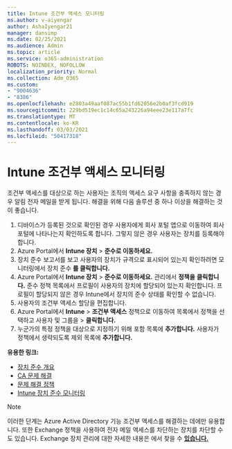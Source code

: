 ```yaml
---
title: Intune 조건부 액세스 모니터링
ms.author: v-aiyengar
author: AshaIyengar21
manager: dansimp
ms.date: 02/25/2021
ms.audience: Admin
ms.topic: article
ms.service: o365-administration
ROBOTS: NOINDEX, NOFOLLOW
localization_priority: Normal
ms.collection: Adm_O365
ms.custom:
- "9004636"
- "8386"
ms.openlocfilehash: e2803a49aaf087ac55b1fd62056e2b0af3fcd919
ms.sourcegitcommit: 229bd519ec1c14c65a243226a94eee23e117a7fc
ms.translationtype: MT
ms.contentlocale: ko-KR
ms.lasthandoff: 03/03/2021
ms.locfileid: "50417318"
---
```

# <a name="monitor-intune-conditional-access"></a>Intune 조건부 액세스 모니터링

조건부 액세스를 대상으로 하는 사용자는 조직의 액세스 요구 사항을 충족하지 않는 경우 알림 전자 메일을 받게 됩니다. 해결을 위해 다음 솔루션 중 하나 이상을 해결하는 것이 좋습니다.

1. 디바이스가 등록된 것으로 확인된 경우 사용자에게 회사 포털 앱으로 이동하여 회사 포털에 나타나는지 확인하도록 합니다. 그렇지 않은 경우 사용자는 장치를 등록해야 합니다.
1. Azure Portal에서 **Intune 장치**  >  **준수로 이동하세요.** 
1. 장치 준수 보고서를 보고 사용자의 장치가 규격으로 표시되어 있는지 확인하려면 모니터링에서 장치 준수 **를 클릭합니다.**
1. Azure Portal에서 **Intune 장치**  >  **준수로 이동하세요.** 관리에서 **정책을** **클릭합니다.** 준수 정책 목록에서 프로필이 사용자의 장치에 할당되어 있는지 확인합니다. 프로필이 할당되지 않은 경우 Intune에서 장치의 준수 상태를 확인할 수 없습니다.
1. 사용자의 조건부 액세스 할당을 편집합니다.
1. Azure Portal에서 **Intune**  >  **조건부 액세스** 정책으로 이동하여 목록에서 정책을 선택하고 사용자 및 그룹을  >   **클릭합니다.**
1. 누군가의 특정 정책을 대상으로 지정하기 위해 포함 목록에 **추가합니다.** 사용자가 정책에서 생략되도록 제외 목록에 **추가합니다.**

**유용한 링크:**

- [장치 준수 개요](https://docs.microsoft.com/intune/device-compliance-get-started)
- [CA 문제 해결](https://docs.microsoft.com/intune/troubleshoot-conditional-access)
- [문제 해결 정책](https://docs.microsoft.com/intune/troubleshoot-policies-in-microsoft-intune)
- [Intune 장치 준수 모니터링](https://docs.microsoft.com/intune/compliance-policy-monitor)

> [!NOTE]
> 이러한 단계는 Azure Active Directory 기능 조건부 액세스를 해결하는 데에만 유용합니다. 또한 Exchange 정책을 사용하여 전자 메일 액세스를 차단하는 장치를 차단할 수도 있습니다. Exchange 장치 관리에 대한 자세한 내용은 에서 찾을 수 [**있습니다.**](https://docs.microsoft.com/previous-versions/office/exchange-server-2010/ff959225(v=exchg.141))
